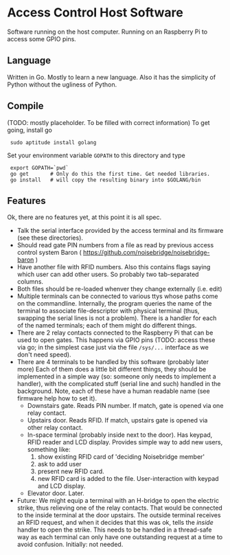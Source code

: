 <!-- -*- mode: markdown; indent-tabs-mode: nil; -*- -->
Access Control Host Software
============================

Software running on the host computer.
Running on an Raspberry Pi to access some GPIO pins.

Language
--------
Written in Go. Mostly to learn a new language. Also it has the simplicity of
Python without the ugliness of Python.

Compile
-------
(TODO: mostly placeholder. To be filled with correct information)
To get going, install go

     sudo aptitude install golang

Set your environment variable `GOPATH` to this directory and type

     export GOPATH=`pwd`
     go get       # Only do this the first time. Get needed libraries.
     go install   # will copy the resulting binary into $GOLANG/bin

Features
--------
Ok, there are no features yet, at this point it is all spec.

   - Talk the serial interface provided by the access terminal and its firmware
     (see these directories).
   - Should read gate PIN numbers from a file as read by previous access
     control system Baron ( https://github.com/noisebridge/noisebridge-baron )
   - Have another file with RFID numbers. Also this contains flags saying which
     user can add other users. So probably two tab-separated columns.
   - Both files should be re-loaded whenver they change externally (i.e. edit)
   - Multiple terminals can be connected to various ttys whose paths come
     on the commandline. Internally, the program queries the name of the
     terminal to associate file-descriptor with physical terminal (thus,
     swapping the serial lines is not a problem). There is a handler for each
     of the named terminals; each of them might do different things.
   - There are 2 relay contacts connected to the Raspberry Pi that can be used
     to open gates. This happens via GPIO pins (TODO: access these via go;
     in the simplest case just via the file `/sys/...` interface as we don't
     need speed).
   - There are 4 terminals to be handled by this software (probably later more)
     Each of them does a little bit different things, they should be implemented
     in a simple way (so: someone only needs to implement a handler), with the
     complicated stuff (serial line and such) handled in the background.
     Note, each of these have a human readable name (see firmware help how to
     set it).
       - Downstairs gate. Reads PIN number. If match, gate is opened via one
         relay contact.
       - Upstairs door. Reads RFID. If match, upstairs gate is opened via other
         relay contact.
       - In-space terminal (probably inside next to the door). Has keypad,
         RFID reader and LCD display. Provides simple way to add new users,
         something like:
          1. show existing RFID card of 'deciding Noisebridge member'
          2. ask to add user
          3. present new RFID card.
          4. new RFID card is added to the file.
        User-interaction with keypad and LCD display.
	   - Elevator door. Later.
   - Future: We might equip a terminal with an H-bridge to open the electric
     strike, thus relieving one of the relay contacts.
     That would be connected to the inside terminal at the door upstairs. The
     outside terminal receives an RFID request, and when it decides that this
     was ok, tells the _inside_ handler to open the strike. This needs to be
     handled in a thread-safe way as each terminal can only have one outstanding
     request at a time to avoid confusion. Initially: not needed.
